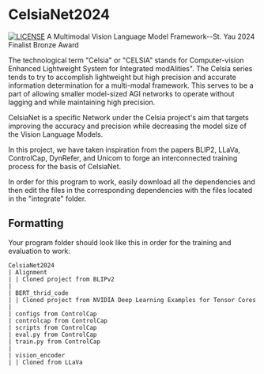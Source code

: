 # CelsiaNet2024
[![LICENSE](https://img.shields.io/github/license/vasgaowei/ts-cam.svg)](LICENSE)
A Multimodal Vision Language Model Framework--St. Yau 2024 Finalist Bronze Award

The technological term "Celsia" or "CELSIA" stands for Computer-vision Enhanced Lightweight System for Integrated modAlities". The Celsia series tends to try to accomplish lightweight but high precision and accurate information determination for a multi-modal framework. This serves to be a part of allowing smaller model-sized AGI networks to operate without lagging and while maintaining high precision. 

CelsiaNet is a specific Network under the Celsia project's aim that targets improving the accuracy and precision while decreasing the model size of the Vision Language Models. 

In this project, we have taken inspiration from the papers BLIP2, LLaVa, ControlCap, DynRefer, and Unicom to forge an interconnected training process for the basis of CelsiaNet.


In order for this program to work, easily download all the dependencies and then edit the files in the corresponding dependencies with the files located in the "integrate" folder. 

## Formatting
Your program folder should look like this in order for the training and evaluation to work:
```
CelsiaNet2024
| Alignment
| | Cloned project from BLIPv2
|
| BERT_thrid_code
| | Cloned project from NVIDIA Deep Learning Examples for Tensor Cores
|
| configs from ControlCap
| controlcap from ControlCap
| scripts from ControlCap
| eval.py from ControlCap
| train.py from ControlCap
|
| vision_encoder
| | Cloned from LLaVa
```

